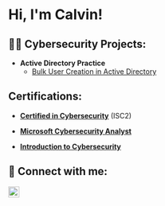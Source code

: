 <h1>Hi, I'm Calvin! </h1> 

<h2>👨‍💻 Cybersecurity Projects:</h2> 

- <b>Active Directory Practice</b> 
    - [Bulk User Creation in Active Directory](https://github.com/ErrorCode-CE3/Active-Directory-Lab/blob/main/README.md)
  

<h2> Certifications:</h2>

- <b> <a href="https://www.credly.com/badges/9159da57-fbc4-4e3a-b14a-a628992a32fe/linked_in_profile">Certified in Cybersecurity</a></b> (ISC2)
  
- <b> <a href="https://coursera.org/share/88cfa5cf69f1be3cacd3b6b2e035ebdb">Microsoft Cybersecurity Analyst</a></b>
  
- <b> <a href="https://www.credly.com/badges/8c5581f9-c486-4dfc-8f13-f57e9c517199/linked_in_profile">Introduction to Cybersecurity</a></b> 


<h2> 🤳 Connect with me:</h2>


[<img align="left" alt="CalvinEwing | LinkedIn" width="22px" src="https://cdn.jsdelivr.net/npm/simple-icons@v3/icons/linkedin.svg" />][linkedin]


[Cisco]: https://www.credly.com/badges/8c5581f9-c486-4dfc-8f13-f57e9c517199/linked_in_profile
[linkedin]: www.linkedin.com/in/calvin-ewing-304779235


